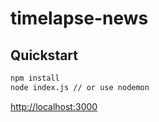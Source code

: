 # timelapse-news

## Quickstart

```sh
npm install
node index.js // or use nodemon
```

[http://localhost:3000](http://localhost:3000)

